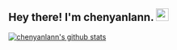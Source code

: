 <h2> Hey there! I'm chenyanlann. <img src="https://github.com/souvikguria98/souvikguria98/blob/master/Hi.gif" width="25"></h2>

[![chenyanlann's github stats](https://github-readme-stats.vercel.app/api?username=chenyanlann)](https://github.com/anuraghazra/github-readme-stats)

<!--
**chenyanlann/chenyanlann** is a ✨ _special_ ✨ repository because its `README.md` (this file) appears on your GitHub profile.

Here are some ideas to get you started:

- 🔭 I’m currently working on ...
- 🌱 I’m currently learning ...
- 👯 I’m looking to collaborate on ...
- 🤔 I’m looking for help with ...
- 💬 Ask me about ...
- 📫 How to reach me: ...
- 😄 Pronouns: ...
- ⚡ Fun fact: ...
-->
